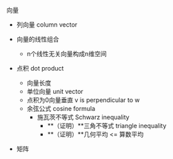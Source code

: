 向量

- 列向量 column vector
- 向量的线性组合
  - n个线性无关向量构成n维空间
- 点积 dot product
  - 向量长度
  - 单位向量 unit vector
  - 点积为0向量垂直 v is perpendicular to w
  - 余弦公式 cosine formula
    - 施瓦茨不等式 Schwarz inequality
      - **（证明）**三角不等式 triangle inequality
      - **（证明）**几何平均 <= 算数平均
  
- 矩阵